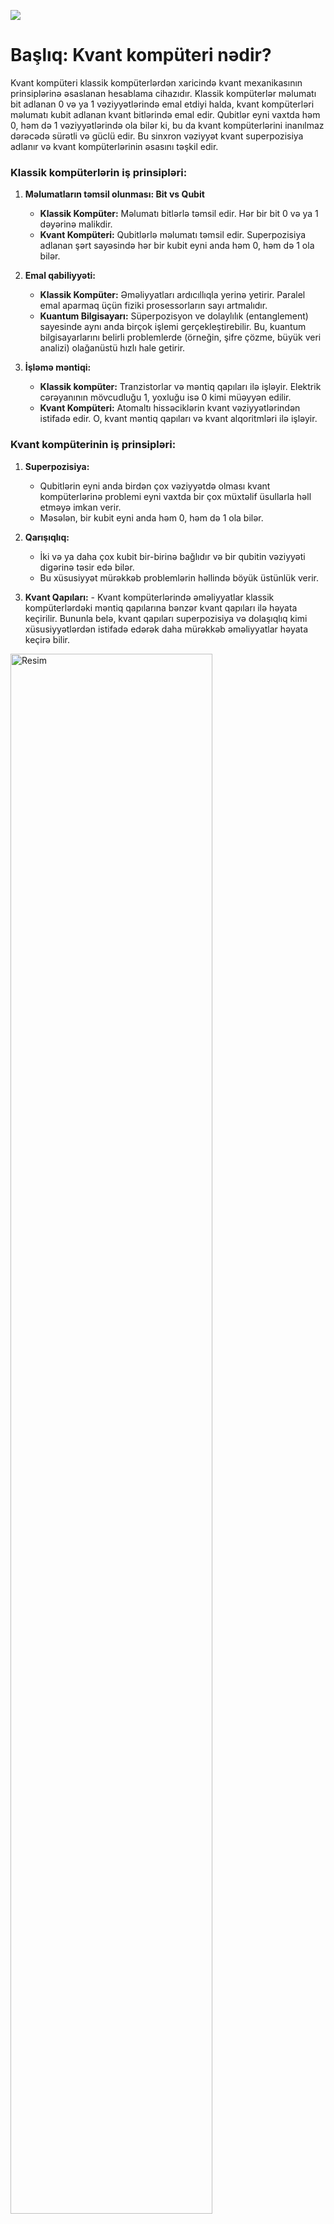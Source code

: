 ![](../Img/kvant-1.avif)

# Başlıq: Kvant kompüteri nədir?

Kvant kompüteri klassik kompüterlərdən xaricində kvant mexanikasının prinsiplərinə əsaslanan hesablama cihazıdır. Klassik kompüterlər məlumatı bit adlanan 0 və ya 1 vəziyyətlərində emal etdiyi halda, kvant kompüterləri məlumatı kubit adlanan kvant bitlərində emal edir. Qubitlər eyni vaxtda həm 0, həm də 1 vəziyyətlərində ola bilər ki, bu da kvant kompüterlərini inanılmaz dərəcədə sürətli və güclü edir. Bu sinxron vəziyyət kvant superpozisiya adlanır və kvant kompüterlərinin əsasını təşkil edir.

### Klassik kompüterlərin iş prinsipləri:

1. **Məlumatların təmsil olunması: Bit vs Qubit**
    - **Klassik Kompüter:** Məlumatı bitlərlə təmsil edir. Hər bir bit 0 və ya 1 dəyərinə malikdir.
    - **Kvant Kompüteri:** Qubitlərlə məlumatı təmsil edir. Superpozisiya adlanan şərt sayəsində hər bir kubit eyni anda həm 0, həm də 1 ola bilər.
  
2. **Emal qabiliyyəti:**
   - **Klassik Kompüter:** Əməliyyatları ardıcıllıqla yerinə yetirir. Paralel emal aparmaq üçün fiziki prosessorların sayı artmalıdır. 
   - **Kuantum Bilgisayarı:** Süperpozisyon ve dolaylılık (entanglement) sayesinde aynı anda birçok işlemi gerçekleştirebilir. Bu, kuantum bilgisayarlarını belirli problemlerde (örneğin, şifre çözme, büyük veri analizi) olağanüstü hızlı hale getirir.

3. **İşləmə məntiqi:**
   - **Klassik kompüter:** Tranzistorlar və məntiq qapıları ilə işləyir. Elektrik cərəyanının mövcudluğu 1, yoxluğu isə 0 kimi müəyyən edilir.
   - **Kvant Kompüteri:** Atomaltı hissəciklərin kvant vəziyyətlərindən istifadə edir. O, kvant məntiq qapıları və kvant alqoritmləri ilə işləyir.

### Kvant kompüterinin iş prinsipləri:

1. **Superpozisiya:**
    - Qubitlərin eyni anda birdən çox vəziyyətdə olması kvant kompüterlərinə problemi eyni vaxtda bir çox müxtəlif üsullarla həll etməyə imkan verir.
    - Məsələn, bir kubit eyni anda həm 0, həm də 1 ola bilər.
    
2. **Qarışıqlıq:**
    - İki və ya daha çox kubit bir-birinə bağlıdır və bir qubitin vəziyyəti digərinə təsir edə bilər.
    - Bu xüsusiyyət mürəkkəb problemlərin həllində böyük üstünlük verir.

3. **Kvant Qapıları:**
       - Kvant kompüterlərində əməliyyatlar klassik kompüterlərdəki məntiq qapılarına bənzər kvant qapıları ilə həyata keçirilir. Bununla belə, kvant qapıları superpozisiya və dolaşıqlıq kimi xüsusiyyətlərdən istifadə edərək daha mürəkkəb əməliyyatlar həyata keçirə bilir.

<img src="../Img/kvant-2.avif" alt="Resim" width="80%"/>

### Klassik və Kvant Kompüterlərin İstifadə Sahələri:

- **Klassik Kompüter İstifadə Sahələri:**
1. Gündəlik tapşırıqlar (ofis proqramları, internet istifadəsi)
2. Oyunlar
3. Qrafik və video emal

- **Kvant Kompüter İstifadə Sahələri:**
1. Dərman inkişafı (molekulyar simulyasiyalar)
2. Süni intellekt və maşın öyrənməsi
3. Şifrələmə və kibertəhlükəsizlik
4. Maliyyə təhlili və optimallaşdırma
5. Astrofizika və kainat simulyasiyaları

### Nəticə:

Kvant kompüterləri klassik kompüterlərlə müqayisədə çox fərqli hesablama paradiqması təklif edir. Kvant mexanikasının prinsiplərinə əsaslanan bu qurğular superpozisiya və dolaşıqlıq kimi xüsusiyyətləri olan müəyyən problemlərin həllində qeyri-adi potensiala malikdir. Lakin bu texnologiyanın inkişafı üçün qeyri-sabitlik və infrastruktur tələbləri kimi çətinlikləri aradan qaldırmaq lazımdır.

Kvant kompüterləri klassik kompüterləri tamamilə əvəz etməsə də, mürəkkəb məsələlərin həllində tamamlayıcı rol oynayacaq. Dərman inkişafı, süni intellekt, şifrələmə və maliyyə analizi kimi sahələrdə inqilab edəcəyi gözlənilən bu texnologiya elm və texnologiya dünyasında yeni bir dövrün qapısını açır.

Bu kontekstdə kvant kompüterlərinin effektiv istifadəsi həm proqram təminatı, həm də aparat sahəsindəki irəliləyişlərdən asılıdır. Kvant texnologiyası gündəlik həyatımızda öz yerini tutduqca gələcək daha sürətli və səmərəli hesablamalar dünyasına doğru irəliləyəcək.

[**_by knvmrt_**](https://github.com/knvmrt)